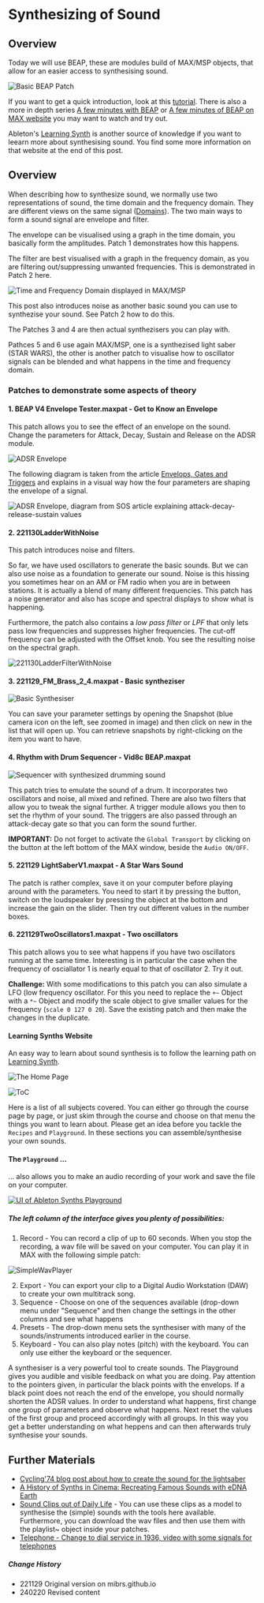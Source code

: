 # Synthesizing of Sound

## Overview

Today we will use BEAP, these are modules build of MAX/MSP objects, that allow for an easier access to synthesising sound.

![Basic BEAP Patch](media/2024-02-20_13-07-43.png)

If you want to get a quick introduction, look at this [tutorial](https://cycling74.com/tutorials/beap-analog-model-curriculum-outline). There is also a more in depth series [A few minutes with BEAP](https://www.youtube.com/playlist?list=PLasl9I6VeCCoT_BfdZjD1AM6McGTQj7mK) or [A few minutes of BEAP on MAX website](https://cycling74.com/tutorials/a-few-minutes-with-beap-tutorial-series) you may want to watch and try out. 

Ableton's [Learning Synth](https://learningsynths.ableton.com/) is another source of knowledge if you want to leearn more about synthesising sound. You find some more information on that website at the end of this post.


## Overview

When describing how to synthesize sound, we normally use two representations of sound, the time domain and the frequency domain. They are different views on the same signal ([Domains](https://elvers.us/perception/soundWave/)). The two main ways to form a sound signal are envelope and filter. 

The envelope can be visualised using a graph in the time domain, you basically form the amplitudes. Patch 1 demonstrates how this happens.

The filter are best visualised with a graph in the frequency domain, as you are filtering out/suppressing unwanted frequencies. This is demonstrated in Patch 2 here. 

![Time and Frequency Domain displayed in MAX/MSP](media/2024-02-20_11-52-17.png)

This post also introduces noise as another basic sound you can use to synthezise your sound. See Patch 2 how to do this.

The Patches 3 and 4 are then actual synthezisers you can play with.

Pathces 5 and 6 use again MAX/MSP, one is a synthezised light saber (STAR WARS), the other is another patch to visualise how to oscillator signals can be blended and what happens in the time and frequency domain.


### Patches to demonstrate some aspects of theory

#### 1. BEAP V4 Envelope Tester.maxpat - Get to Know an Envelope

This patch allows you to see the effect of an envelope on the sound. Change the parameters for Attack, Decay, Sustain and Release on the ADSR module.

![ADSR Envelope](media/221129ADSR.png)

The following diagram is taken from the article [Envelops, Gates and Triggers](https://www.soundonsound.com/techniques/envelopes-gates-triggers) and explains in a visual way how the four parameters are shaping the envelope of a signal.

![ADSR Envelope, diagram from SOS article explaining attack-decay-release-sustain values](media/2024-02-20_10-48-05.png)


#### 2. 221130LadderWithNoise

This patch introduces noise and filters.

So far, we have used oscillators to generate the basic sounds. But we can also use noise as a foundation to generate our sound. Noise is this hissing  you sometimes hear on an AM or FM radio when you are in between stations. It is actually a blend of many different frequencies. This patch has a noise generator and also has scope and spectral displays to show what is happening.

Furthermore, the patch also contains a *low pass filter* or *LPF* that only lets pass low frequencies and suppresses higher frequencies. The cut-off frequency can be adjusted with the Offset knob. You see the resulting noise on the spectral graph.

![221130LadderFilterWithNoise](media/2024-02-20_12-13-45.png)


#### 3. 221129_FM_Brass_2_4.maxpat - Basic syntheziser

![Basic Synthesiser](media/221129Snapshot.png)

You can save your parameter settings by opening the Snapshot (blue camera icon on the left, see zoomed in image) and then click on new in the list that will open up. You can retrieve snapshots by right-clicking on the item you want to have.


#### 4. Rhythm with Drum Sequencer - Vid8c BEAP.maxpat

![Sequencer with synthesized drumming sound](media/2024-02-20_12-33-05.png)

This patch tries to emulate the sound of a drum. It incorporates two oscillators and noise, all mixed and refined. There are also two filters that allow you to tweak the signal further. A trigger module allows you then to set the rhythm of your sound. The triggers are also passed through an attack-decay gate so that you can form the sound further.

**IMPORTANT:** Do not forget to activate the `Global Transport` by clicking on the button at the left bottom of the MAX window, beside the `Audio ON/OFF`.


#### 5. 221129 LightSaberV1.maxpat - A Star Wars Sound

The patch is rather complex, save it on your computer before playing around with the parameters. You need to start it by pressing the button, switch on the loudspeaker by pressing the object at the bottom and increase the gain on the slider. Then try out different values in the number boxes.


#### 6. 221129TwoOscillators1.maxpat - Two oscillators

This patch allows you to see what happens if you have two oscillators running at the same time. Interesting is in particular the case when the frequency of osciallator 1 is nearly equal to that of oscillator 2. Try it out.

**Challenge:** With some modifications to this patch you can also simulate a LFO (low frequency oscillator. For this you need to replace the ```+~``` Object with a ```*~``` Object and modify the scale object to give smaller values for the frequency (```scale 0 127 0 20```). Save the existing patch and then make the changes in the duplicate.



#### Learning Synths Website

An easy way to learn about sound synthesis is to follow the learning path on [Learning Synth](https://learningsynths.ableton.com/).

![The Home Page](media/221129_Learning_Synths.png)

![ToC](media/221129_Learing_Synths_Content.png)

Here is a list of all subjects covered. You can either go through the course page by page, or just skim through the course and choose on that menu the things you want to learn about. Please get an idea before you tackle the ```Recipes``` and ```Playground```. In these sections you can assemble/synthesise your own sounds.

#### The ```Playground``` ...
... also allows you to make an audio recording of your work and save the file on your computer.

<a target="_blank" href="https://learningsynths.ableton.com/en/playground">
  <img src="media/221129AbletonPlayground.png" alt="UI of Ableton Synths Playground"/>
</a>

##### The left column of the interface gives you plenty of possibilities:
1. Record - You can record a clip of up to 60 seconds. When you stop the recording, a wav file will be saved on your computer. You can play it in MAX with the following simple patch:

![SimpleWavPlayer](media/221129SimplePlayer2.png)

2. Export - You can export your clip to a Digital Audio Workstation (DAW) to create your own multitrack song.
3. Sequence - Choose on one of the sequences available (drop-down menu under "Sequence" and then change the settings in the other columns and see what happens
4. Presets - The drop-down menu sets the synthesiser with many of the sounds/instruments introduced earlier in the course.
5. Keyboard - You can also play notes (pitch) with the keyboard. You can only use either the keyboard or the sequencer.

A synthesiser is a very powerful tool to create sounds. The Playground gives you audible and visible feedback on what you are doing. Pay attention to the pointers given, in particular the black points with the envelops. If a black point does not reach the end of the envelope, you should normally shorten the ADSR values. In order to understand what happens, first change one group of parameters and observe what happens. Next reset the values of the first group and proceed accordingly with all groups. In this way you get a better understanding on what heppens and can then afterwards truly synthesise your sounds.


## Further Materials
- [Cycling'74 blog post about how to create the sound for the lightsaber](https://cycling74.com/forums/lightsaber-inspired-sound)
- [A History of Synths in Cinema: Recreating Famous Sounds with eDNA Earth](https://youtu.be/AyXP4dOQsG0)
- [Sound Clips out of Daily Life](https://www.soundsofchanges.eu/?s=police) - You can use these clips as a model to synthesise the (simple) sounds with the tools here available. Furthermore, you can download the wav files and then use them with the playlist~ object inside your patches.
- [Telephone - Change to dial service in 1936, video with some signals for telephones](https://laughingsquid.com/1936-att-introduction-to-rotary-dial-telephones/)

##### Change History
- 221129 Original version on mibrs.github.io
- 240220 Revised content
